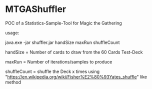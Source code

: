 # MTGAShuffler
POC of a Statistics-Sample-Tool for Magic the Gathering

usage:

java.exe -jar shuffler.jar handSize maxRun shuffleCount

handSize = Number of cards to draw from the 60 Cards Test-Deck

maxRun = Number of iterations/samples to produce

shuffleCount = shuffle the Deck x times using "https://en.wikipedia.org/wiki/Fisher%E2%80%93Yates_shuffle" like method

